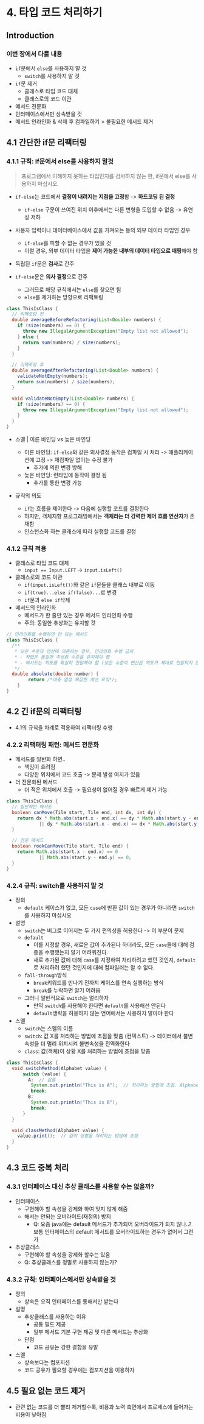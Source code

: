 # 4. 타입 코드 처리하기 
## Introduction 
### 이번 장에서 다룰 내용 
- `if`문에서 `else`를 사용하지 말 것 
  - `switch`를 사용하지 말 것
- `if`문 제거 
  - 클래스로 타입 코드 대체
  - 클래스로의 코드 이관 
- 메서드 전문화 
- 인터페이스에서만 상속받을 것 
- 메서드 인라인화 & 삭제 후 컴파일하기 > 불필요한 메서드 제거 

## 4.1 간단한 if문 리팩터링 
### 4.1.1 규칙: if문에서 else를 사용하지 말것 
> 프로그램에서 이해하지 못하는 타입인지를 검사하지 않는 한, if문에서 else를 사용하지 마십시오.

- `if-else`는 코드에서 **결정이 내려지는 지점을 고정**함 -> **하드코딩 된 결정**
  - `if-else` 구문이 쓰여진 위치 이후에서는 다른 변형을 도입할 수 없음 -> 유연성 저하


- 사용자 입력이나 데이터베이스에서 값을 가져오는 등의 외부 데이터 타입인 경우
  - `if-else`를 피할 수 없는 경우가 있을 것  
  - 이럴 경우, 외부 데이터 타입을 **제어 가능한 내부의 데이터 타입으로 매핑**해야 함 


- 독립된 `if`문은 **검사**로 간주


- `if-else`문은 **의사 결정**으로 간주
  - 그러므로 해당 규칙에서는 `else`를 찾으면 됨 
  - `else`를 제거하는 방향으로 리팩토링


```java
class ThisIsClass {
  // 리팩토링 전 
  double averageBeforeRefactoring(List<Double> numbers) {
    if (size(numbers) == 0) {
      throw new IllegalArgumentException("Empty list not allowed");
    } else {
      return sum(numbers) / size(numbers);
    }
  }

  // 리팩토링 후 
  double averageAfterRefactoring(List<Double> numbers) {
    validateNotEmpty(numbers);
    return sum(numbers) / size(numbers);
  }

  void validateNotEmpty(List<Double> numbers) {
    if (size(numbers) == 0) {
      throw new IllegalArgumentException("Empty list not allowed");
    }
  }
}
```

- 스멜 | 이른 바인딩 vs 늦은 바인딩 
  - 이른 바인딩: `if-else`와 같은 의사결정 동작은 컴파일 시 처리 -> 애플리케이션에 고정 -> 재컴파일 없이는 수정 불가
    - 추가에 의한 변경 방해 
  - 늦은 바인딩: 런타임에 동작이 결정 됨
    - 추가를 통한 변경 가능 


- 규칙의 의도  
  - `if`는 흐름을 제어한다 -> 다음에 실행할 코드를 결정한다 
  - 하지만, 객체지향 프로그래밍에서는 **객체라는 더 강력한 제어 흐름 연산자**가 존재함 
  - 인스턴스화 하는 클래스에 따라 실행할 코드를 결정 


### 4.1.2 규칙 적용
- 클래스로 타입 코드 대체
  - `input == Input.LEFT` -> `input.isLeft()`
- 클래스로의 코드 이관 
  - `if(input.isLeft())`와 같은 `if`문들을 클래스 내부로 이동 
  - `if(true)...else if(false)...`로 변경 
  - `if`문과 `else if`삭제
- 메서드의 인라인화 
  - 메서드가 한 줄만 있는 경우 메서드 인라인화 수행
  - 주의: 동일한 추상화는 유지할 것 

```java
// 인라인화를 수행하면 안 되는 메서드
class ThisIsClass {
  /**
   * 낮은 수준의 연산에 의존하는 경우, 인라인화 수행 금지
   * - 작업은 동일한 추상화 수준을 유지해야 함 
   * - 메서드는 의도를 확실히 전달해야 함 (낮은 수준의 연산은 의도가 제대로 전달되지 않을 가능성이 큼)
   */
  double absolute(double number) {
        return /*대충 엄청 복잡한 계산 로직*/;
    }
}
```

## 4.2 긴 if문의 리팩터링 
- 4.1의 규칙을 차례로 적용하여 리팩터링 수행 

### 4.2.2 리팩터링 패턴: 메서드 전문화 
- 메서드를 일반화 하면.. 
  - 책임이 흐려짐 
  - 다양한 위치에서 코드 호출 -> 문제 발생 여지가 있음
- 더 전문화된 메서드
  - 더 적은 위치에서 호출 -> 필요성이 없어질 경우 빠르게 제거 가능 

```java
class ThisIsClass {
  // 일반적인 메서드 
  boolean canMove(Tile start, Tile end, int dx, int dy) {
    return dx * Math.abs(start.x - end.x) == dy * Math.abs(start.y - end.y)
            || dy * Math.abs(start.x - end.x) == dx * Math.abs(start.y - end.y);
  }

  // 전문 메서드 
  boolean rookCanMove(Tile start, Tile end) {
    return Math.abs(start.x - end.x) == 0
            || Math.abs(start.y - end.y) == 0;
  }
}
```

### 4.2.4 규칙: switch를 사용하지 말 것 
- 정의
  - `default` 케이스가 없고, 모든 `case`에 반환 값이 있는 경우가 아니라면 `switch`를 사용하지 마십시오
- 설명
  - `switch`는 버그로 이어지는 두 가지 편의성을 허용한다 -> 이 부분이 문제  
  - `default`
    - 이를 지정할 경우, 새로운 값이 추가된다 하더라도, 모든 `case`들에 대해 검증을 수행했는지 알기 어려워진다. 
    - 새로 추가된 값에 대해 `case`를 지정하여 처리하려고 했던 것인지, `default`로 처리하려 했던 것인지에 대해 컴파일러는 알 수 없다.
  - `fall-through`방식 
    - `break`키워드를 만나기 전까지 케이스를 연속 실행하는 방식
    - `break`를 누락하면 알기 어려움 
  - 그러니 일반적으로 `switch`는 멀리하자 
    - 만약 `switch`를 사용해야 한다면 `default`를 사용해선 안된다 
    - `default`생략을 허용하지 않는 언어에서는 사용하지 말아야 한다
- 스멜
  - `switch`는 스멜의 이름
  - `switch`: 값 X를 처리하는 방법에 초점을 맞춤 (컨텍스트) -> 데이터에서 불변속성을 더 멀리 위치시켜 불변속성을 전역화한다 
  - `class`: 값(객체)이 상황 X를 처리하는 방법에 초점을 맞춤 

```java
class ThisIsClass {
  void switchMethod(Alphabet value) {
      switch (value) {
        A:  // 값을 
         System.out.println("This is A");  // 처리하는 방법에 초점. Alphabet에 들어가면 좋을 메서드가 외부로 나옴 -> 불변 속성 전역화 
         break;
        B:
         System.out.println("This is B");
         break;
      }
  }

  void classMethod(Alphabet value) {
    value.print();  // 값이 상황을 처리하는 방법에 초점 
  }
}
```


## 4.3 코드 중복 처리 
### 4.3.1 인터페이스 대신 추상 클래스를 사용할 수는 없을까? 
- 인터페이스
  - 구현해야 할 속성을 강제화 하여 잊지 않게 해줌 
  - 해서는 안되는 오버라이드(재정의) 방지
    - Q: 요즘 java에는 default 메서드가 추가되어 오버라이드가 되지 않나..? 보통 인터페이스의 default 메서드를 오버라이드하는 경우가 없어서 그런가
- 추상클래스 
  - 구현해야 할 속성을 강제화 할수는 있음 
  - Q: 추상클래스를 정말로 사용하지 않는가?

### 4.3.2 규칙: 인터페이스에서만 상속받을 것 
- 정의
  - 상속은 오직 인터페이스를 통해서만 받는다 
- 설명
  - 추상클래스를 사용하는 이유
    - 공통 필드 제공 
    - 일부 메서드 기본 구현 제공 및 다른 메서드는 추상화 
  - 단점 
    - 코드 공유는 강한 결합을 유발 
- 스멜
  - 상속보다는 컴포지션
  - 코드 공유가 필요할 경우에는 컴포지션을 이용하자 


## 4.5 필요 없는 코드 제거 
- 관련 없는 코드를 더 빨리 제거할수록, 비용과 노력 측면에서 프로세스에 들어가는 비용이 낮아짐 